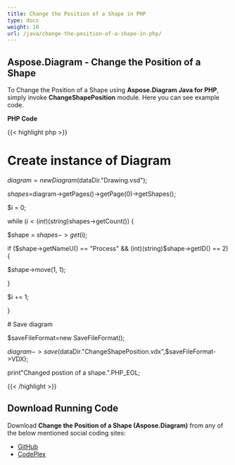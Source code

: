 ```yaml
---
title: Change the Position of a Shape in PHP
type: docs
weight: 10
url: /java/change-the-position-of-a-shape-in-php/
---
```


## **Aspose.Diagram - Change the Position of a Shape**
To Change the Position of a Shape using **Aspose.Diagram Java for PHP**, simply invoke **ChangeShapePosition** module. Here you can see example code.

**PHP Code**

{{< highlight php >}}

 # Create instance of Diagram

$diagram = new Diagram($dataDir."Drawing.vsd");

$shapes=$diagram->getPages()->getPage(0)->getShapes();

$i = 0;

while ($i<(int)(string)$shapes->getCount()) {

$shape = $shapes->get($i);

if ($shape->getNameU() == "Process" && (int)(string)$shape->getID() == 2) {

$shape->move(1, 1);

}

$i += 1;

}

\# Save diagram

$saveFileFormat=new SaveFileFormat();

$diagram->save($dataDir."ChangeShapePosition.vdx",$saveFileFormat->VDX);

print"Changed postion of a shape.".PHP_EOL;

{{< /highlight >}}
## **Download Running Code**
Download **Change the Position of a Shape (Aspose.Diagram)** from any of the below mentioned social coding sites:

- [GitHub](https://github.com/asposediagram/Aspose.Diagram-for-Java/blob/master/Plugins/Aspose_Diagram_Java_for_PHP/src/aspose/diagram/WorkingwithShapes/ChangeShapePosition.php)
- [CodePlex](https://asposediagramjavaphp.codeplex.com/SourceControl/latest#src/aspose/diagram/WorkingwithShapes/ChangeShapePosition.php)
